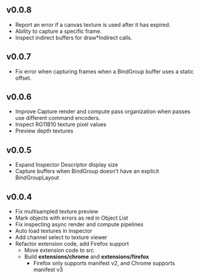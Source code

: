 ## v0.0.8
* Report an error if a canvas texture is used after it has expired.
* Ability to capture a specific frame.
* Inspect indirect buffers for draw*Indirect calls.

## v0.0.7
* Fix error when capturing frames when a BindGroup buffer uses a static offset.

## v0.0.6
* Improve Capture render and compute pass organization when passes use different command encoders.
* Inspect RG11B10 texture pixel values
* Preview depth textures

## v0.0.5
* Expand Inspector Descriptor display size
* Capture buffers when BindGroup doesn't have an explicit BindGroupLayout

## v0.0.4
* Fix multisampled texture preview
* Mark objects with errors as red in Object List
* Fix inspecting async render and compute pipelines
* Auto load textures in inspector
* Add channel select to texture viewer
* Refactor extension code, add Firefox support
    * Move extension code to src
    * Build **extensions/chrome** and **extensions/firefox**
        * Firefox only supports manifest v2, and Chrome supports manifest v3

